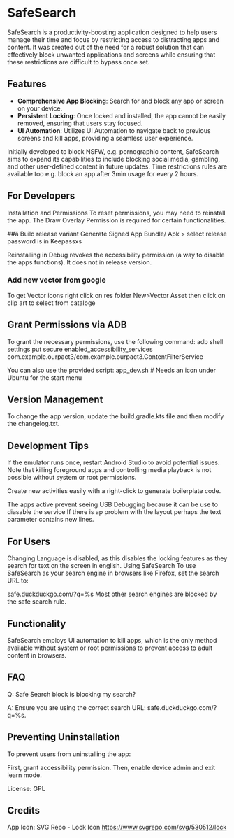 # SafeSearch

SafeSearch is a productivity-boosting application designed to help users manage their time and focus by restricting access to distracting apps and content.
It was created out of the need for a robust solution that can effectively block unwanted applications and screens while ensuring that these restrictions are difficult to bypass once set.

## Features
- **Comprehensive App Blocking**: Search for and block any app or screen on your device.
- **Persistent Locking**: Once locked and installed, the app cannot be easily removed, ensuring that users stay focused.
- **UI Automation**: Utilizes UI Automation to navigate back to previous screens and kill apps, providing a seamless user experience.

Initially developed to block NSFW, e.g. pornographic content, SafeSearch aims to expand its capabilities to include blocking social media, gambling, and other user-defined content in future updates.
Time restrictions rules are available too e.g. block an app after 3min usage for every 2 hours.

## For Developers
Installation and Permissions
To reset permissions, you may need to reinstall the app. The Draw Overlay Permission is required for certain functionalities.

##ä Build release variant
Generate Signed App Bundle/ Apk > select release
password is in Keepassxs

Reinstalling in Debug revokes the accessibility permission (a way to disable the apps functions).
It does not in release version. 

### Add new vector from google
To get Vector icons right click on res folder New>Vector Asset then click on clip art to select from cataloge

## Grant Permissions via ADB
To grant the necessary permissions, use the following command:
adb shell settings put secure enabled_accessibility_services com.example.ourpact3/com.example.ourpact3.ContentFilterService

You can also use the provided script:
app_dev.sh # Needs an icon under Ubuntu for the start menu

## Version Management
To change the app version, update the build.gradle.kts file and then modify the changelog.txt.

## Development Tips
If the emulator runs once, restart Android Studio to avoid potential issues.
Note that killing foreground apps and controlling media playback is not possible without system or root permissions.


Create new activities easily with a right-click to generate boilerplate code.

The apps active prevent seeing USB Debugging because it can be use to diasable the service
If there is ap problem with the layout perhaps the text parameter contains new lines.
## For Users
Changing Language is disabled, as this disables the locking features as they search for text on the screen in english.
Using SafeSearch
To use SafeSearch as your search engine in browsers like Firefox, set the search URL to:

safe.duckduckgo.com/?q=%s
Most other search engines are blocked by the safe search rule.

## Functionality
SafeSearch employs UI automation to kill apps, which is the only method available without system or root permissions to prevent access to adult content in browsers.

## FAQ
Q: Safe Search block is blocking my search?

A: Ensure you are using the correct search URL: safe.duckduckgo.com/?q=%s.

## Preventing Uninstallation
To prevent users from uninstalling the app:

First, grant accessibility permission.
Then, enable device admin and exit learn mode.

License:
GPL

## Credits
App Icon: SVG Repo - Lock Icon
https://www.svgrepo.com/svg/530512/lock
